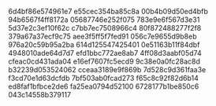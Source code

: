 6d4bf86e574961e7
e55cec354ba85c8a
00b4b09d50ed4bfb
94b6567f4ff8172a
05687746e252f075
783e9e6f567d3e31
5d37e2c3ef10f62c
c7bb7ec7508966c4
80f872488277f2f8
379a67a37ecf9c75
aee3f5ff5f7fed91
056c7e9655d9b8eb
976a20c59b95a2ba
614d125547425401
0e51163b11f84dbf
4948010ade64d7d7
efd1bbc772ae8ab7
4ff08d3aabf05d74
cfeac0cd431ada04
e16ef7607fc5ecd9
9c38e0a0fc28ac8d
b32239d053524062
cceaa3189e9f869b
7d528c9d361faa3e
f3cd70e1d63dcfdb
7bf503ab0fcad273
f65c8c92f82d6b14
ed8faf1bfbce2de6
fa25ea0794d52100
6728177b1be850c6
043c14558b379117
